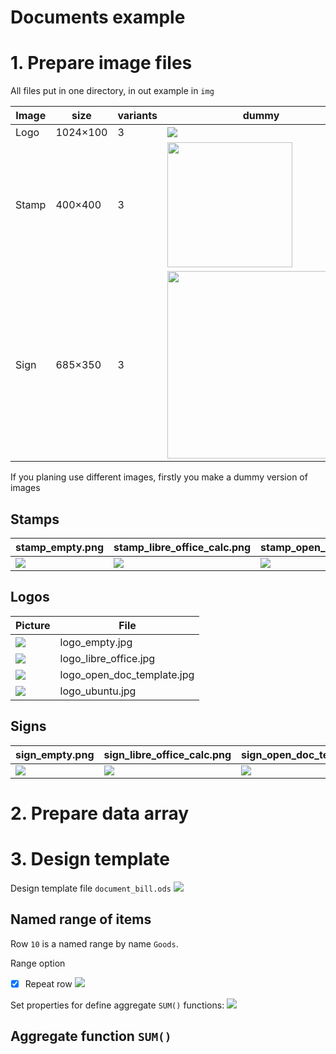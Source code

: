 # Documents example

# 1. Prepare image files
All files put in one directory, in out example in `img`

Image | size     | variants | dummy
------|----------|----------|----
Logo  | 1024×100 |   3      | <img src="https://github.com/xv1t/OpenDocumentTemplate/blob/master/examples/documents/img/logo_empty.jpg"> 
Stamp | 400×400  |   3      | <img src="https://github.com/xv1t/OpenDocumentTemplate/blob/master/examples/documents/img/stamp_empty.png" width="200">
Sign  | 685×350  |   3      | <img src="https://github.com/xv1t/OpenDocumentTemplate/blob/master/examples/documents/img/sign_empty.png" width="300">

If you planing use different images, firstly you make a dummy version of images




## Stamps
stamp_empty.png|stamp_libre_office_calc.png|stamp_open_doc_template.png|stamp_ubuntu.png
--------|------|-----|-----
![](https://github.com/xv1t/OpenDocumentTemplate/blob/master/examples/documents/img/stamp_empty.png) | ![](https://github.com/xv1t/OpenDocumentTemplate/blob/master/examples/documents/img/stamp_libre_office_calc.png) | ![](https://github.com/xv1t/OpenDocumentTemplate/blob/master/examples/documents/img/stamp_open_doc_template.png) | ![](https://github.com/xv1t/OpenDocumentTemplate/blob/master/examples/documents/img/stamp_ubuntu.png)

## Logos
Picture | File
------|-----
![](https://github.com/xv1t/OpenDocumentTemplate/blob/master/examples/documents/img/logo_empty.jpg) |logo_empty.jpg
![](https://github.com/xv1t/OpenDocumentTemplate/blob/master/examples/documents/img/logo_libre_office.jpg) |logo_libre_office.jpg
![](https://github.com/xv1t/OpenDocumentTemplate/blob/master/examples/documents/img/logo_open_doc_template.jpg) |logo_open_doc_template.jpg
![](https://github.com/xv1t/OpenDocumentTemplate/blob/master/examples/documents/img/logo_ubuntu.jpg) | logo_ubuntu.jpg

## Signs
sign_empty.png | sign_libre_office_calc.png | sign_open_doc_template.png | sign_ubuntu.png
--------|------|-----|-----
![](https://github.com/xv1t/OpenDocumentTemplate/blob/master/examples/documents/img/sign_empty.png) |![](https://github.com/xv1t/OpenDocumentTemplate/blob/master/examples/documents/img/sign_libre_office_calc.png) |![](https://github.com/xv1t/OpenDocumentTemplate/blob/master/examples/documents/img/sign_open_doc_template.png) |![](https://github.com/xv1t/OpenDocumentTemplate/blob/master/examples/documents/img/sign_ubuntu.png)

# 2. Prepare data array


# 3. Design template
Design template file `document_bill.ods`
![](https://github.com/xv1t/OpenDocumentTemplate/blob/master/docs/img/document_template_src.jpg)

## Named range of items
Row `10` is a named range by name `Goods`.

Range option 

- [x] Repeat row
![](https://github.com/xv1t/OpenDocumentTemplate/blob/master/docs/img/document_template_src_named.jpg)

Set properties for define aggregate `SUM()` functions:
![](https://github.com/xv1t/OpenDocumentTemplate/blob/master/docs/img/document_template_src_properties.jpg)

## Aggregate function `SUM()`
